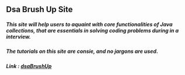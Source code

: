 ## Dsa Brush Up Site
##### This site will help users to aquaint with core functionalities of Java collections, that are essentials in solving coding problems during in a interview. 
##### The tutorials on this site are consie, and no jargons are used. 
##### Link : [dsaBrushUp](https://dsabrushup.netlify.app/)


